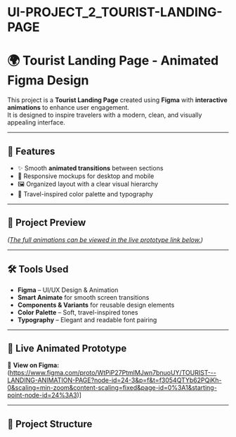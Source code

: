 # UI-PROJECT_2_TOURIST-LANDING-PAGE
# 🌍 Tourist Landing Page - Animated Figma Design

This project is a **Tourist Landing Page** created using **Figma** with **interactive animations** to enhance user engagement.  
It is designed to inspire travelers with a modern, clean, and visually appealing interface.

---

## 🎯 Features
- ✨ Smooth **animated transitions** between sections
- 📱 Responsive mockups for desktop and mobile
- 🖼️ Organized layout with a clear visual hierarchy
- 🎨 Travel-inspired color palette and typography

---

## 📸 Project Preview

*([The full animations can be viewed in the live prototype link below.](https://www.figma.com/proto/WtPiP27PtmlMJwn7bnuoUY/TOURIST---LANDING-ANIMATION-PAGE?node-id=24-3&p=f&t=f3054QTYb62PQiKh-0&scaling=min-zoom&content-scaling=fixed&page-id=0%3A1&starting-point-node-id=24%3A3))*

---

## 🛠️ Tools Used
- **Figma** – UI/UX Design & Animation
- **Smart Animate** for smooth screen transitions
- **Components & Variants** for reusable design elements
- **Color Palette** – Soft, travel-inspired tones
- **Typography** – Elegant and readable font pairing

---

## 🚀 Live Animated Prototype
🔗 **View on Figma:** (https://www.figma.com/proto/WtPiP27PtmlMJwn7bnuoUY/TOURIST---LANDING-ANIMATION-PAGE?node-id=24-3&p=f&t=f3054QTYb62PQiKh-0&scaling=min-zoom&content-scaling=fixed&page-id=0%3A1&starting-point-node-id=24%3A3)]  

---

## 📂 Project Structure
